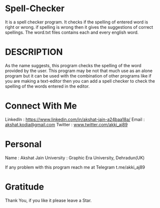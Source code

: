 # Spell-Checker
It is a spell checker program. It checks if the spelling of entered word is right or wrong. if spelling is wrong then it gives the suggestions of correct spellings.
The word.txt files contains each and every english word.

# DESCRIPTION
As the name suggests, this program checks the spelling of the word provided by the user. This program may be not that much use as an alone program but it can be used with the combination of other programs like if you are making a text-editor then you can add a spell checker to check the spelling of the words entered in the editor.

# Connect With Me
LinkedIn : https://www.linkedin.com/in/akshat-jain-a24baa18a/
Email : akshat.kodia@gmail.com
Twitter : www.twitter.com/akki_aj89

# Personal
Name : Akshat Jain
University : Graphic Era University, Dehradun(UK)

If any problem with this program reach me at Telegram
t.me/akki_aj89

# Gratitude
Thank You, if you like it please leave a Star.
